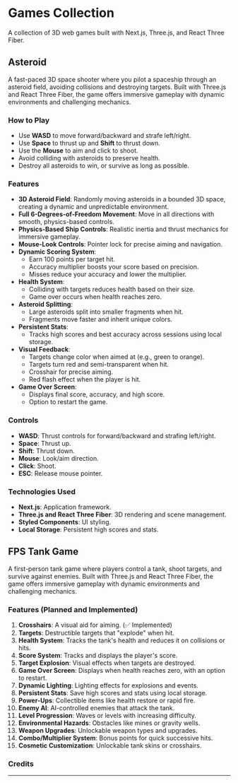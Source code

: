 # Games Collection

A collection of 3D web games built with Next.js, Three.js, and React Three Fiber.

## Asteroid

A fast-paced 3D space shooter where you pilot a spaceship through an asteroid field, avoiding collisions and destroying targets. Built with Three.js and React Three Fiber, the game offers immersive gameplay with dynamic environments and challenging mechanics.

### How to Play

- Use **WASD** to move forward/backward and strafe left/right.
- Use **Space** to thrust up and **Shift** to thrust down.
- Use the **Mouse** to aim and click to shoot.
- Avoid colliding with asteroids to preserve health.
- Destroy all asteroids to win, or survive as long as possible.

### Features

- **3D Asteroid Field**: Randomly moving asteroids in a bounded 3D space, creating a dynamic and unpredictable environment.
- **Full 6-Degrees-of-Freedom Movement**: Move in all directions with smooth, physics-based controls.
- **Physics-Based Ship Controls**: Realistic inertia and thrust mechanics for immersive gameplay.
- **Mouse-Look Controls**: Pointer lock for precise aiming and navigation.
- **Dynamic Scoring System**:
  - Earn 100 points per target hit.
  - Accuracy multiplier boosts your score based on precision.
  - Misses reduce your accuracy and lower the multiplier.
- **Health System**:
  - Colliding with targets reduces health based on their size.
  - Game over occurs when health reaches zero.
- **Asteroid Splitting**:
  - Large asteroids split into smaller fragments when hit.
  - Fragments move faster and inherit unique colors.
- **Persistent Stats**:
  - Tracks high scores and best accuracy across sessions using local storage.
- **Visual Feedback**:
  - Targets change color when aimed at (e.g., green to orange).
  - Targets turn red and semi-transparent when hit.
  - Crosshair for precise aiming.
  - Red flash effect when the player is hit.
- **Game Over Screen**:
  - Displays final score, accuracy, and high score.
  - Option to restart the game.

### Controls

- **WASD**: Thrust controls for forward/backward and strafing left/right.
- **Space**: Thrust up.
- **Shift**: Thrust down.
- **Mouse**: Look/aim direction.
- **Click**: Shoot.
- **ESC**: Release mouse pointer.

### Technologies Used

- **Next.js**: Application framework.
- **Three.js and React Three Fiber**: 3D rendering and scene management.
- **Styled Components**: UI styling.
- **Local Storage**: Persistent high scores and stats.

## FPS Tank Game

A first-person tank game where players control a tank, shoot targets, and survive against enemies. Built with Three.js and React Three Fiber, the game offers immersive gameplay with dynamic environments and challenging mechanics.

### Features (Planned and Implemented)

1. **Crosshairs**: A visual aid for aiming. (✅ Implemented)
2. **Targets**: Destructible targets that "explode" when hit.
3. **Health System**: Tracks the tank's health and reduces it on collisions or hits.
4. **Score System**: Tracks and displays the player's score.
5. **Target Explosion**: Visual effects when targets are destroyed.
6. **Game Over Screen**: Displays when health reaches zero, with an option to restart.
7. **Dynamic Lighting**: Lighting effects for explosions and events.
8. **Persistent Stats**: Save high scores and stats using local storage.
9. **Power-Ups**: Collectible items like health restore or rapid fire.
10. **Enemy AI**: AI-controlled enemies that attack the tank.
11. **Level Progression**: Waves or levels with increasing difficulty.
12. **Environmental Hazards**: Obstacles like mines or gravity wells.
13. **Weapon Upgrades**: Unlockable weapon types and upgrades.
14. **Combo/Multiplier System**: Bonus points for quick successive hits.
15. **Cosmetic Customization**: Unlockable tank skins or crosshairs.

### Credits

---

